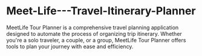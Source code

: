 # Meet-Life---Travel-Itinerary-Planner
MeetLife Tour Planner is a comprehensive travel planning application designed to automate the process of organizing trip itinerary. Whether you're a solo traveler, a couple, or a group, MeetLife Tour Planner offers tools to plan your journey with ease and efficiency.
